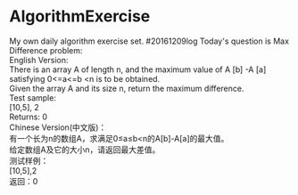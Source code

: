 # AlgorithmExercise
My own daily algorithm exercise set.
#20161209log
Today's question is Max Difference problem:  
English Version:  
There is an array A of length n, and the maximum value of A [b] -A [a] satisfying 0<=a<=b <n is to be obtained.  
Given the array A and its size n, return the maximum difference.  
Test sample:  
[10,5], 2  
Returns: 0  
Chinese Version(中文版)：  
有一个长为n的数组A，求满足0≤a≤b<n的A[b]-A[a]的最大值。  
给定数组A及它的大小n，请返回最大差值。  
测试样例：  
[10,5],2  
返回：0  
